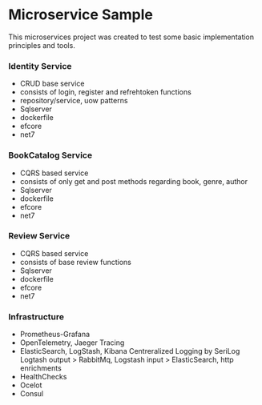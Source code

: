 
# Microservice Sample

This microservices project was created to test some basic implementation principles and tools.

### Identity Service
- CRUD base service
- consists of login, register and refrehtoken functions
- repository/service, uow patterns
- Sqlserver
- dockerfile
- efcore
- net7

### BookCatalog Service
- CQRS based service
- consists of only get and post methods regarding book, genre, author
- Sqlserver
- dockerfile
- efcore
- net7

### Review Service
- CQRS based service
- consists of base review functions
- Sqlserver
- dockerfile
- efcore
- net7


### Infrastructure
- Prometheus-Grafana
- OpenTelemetry, Jaeger Tracing
- ElasticSearch, LogStash, Kibana Centreralized Logging by SeriLog
  Logtash output > RabbitMq, Logstash input > ElasticSearch, http enrichments
- HealthChecks
- Ocelot
- Consul